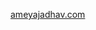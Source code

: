 <!--
**akjadhav/akjadhav** is a ✨ _special_ ✨ repository because its `README.md` (this file) appears on your GitHub profile.

Here are some ideas to get you started:

- 🔭 I’m currently working on ...
- 🌱 I’m currently learning ...
- 👯 I’m looking to collaborate on ...
- 🤔 I’m looking for help with ...
- 💬 Ask me about ...
- 📫 How to reach me: ...
- 😄 Pronouns: ...
- ⚡ Fun fact: ...
-->



<!-- <div align="center">

# Hi, I'm Ameya 👋 -->

[ameyajadhav.com](https://www.ameyajadhav.com)


<!-- ![Visitor Count](https://profile-counter.glitch.me/akjadhav/count.svg)

</div> -->



<!--   <a href="https://github.com/akjadhav">
    <img alt="GitHub Stats" src="https://github-readme-stats.vercel.app/api?username=akjadhav&show_icons=true&count_private=true&include_all_commits=true&theme=graywhite" />
</a>
   -->

<!--- ![Most Used Languages](https://github-readme-stats.vercel.app/api/top-langs/?username=akjadhav&langs_count=4) 
 <a href=#><img src="contributions.svg"></a>


[![GitHub Trends SVG](https://api.githubtrends.io/user/svg/akjadhav/langs?time_range=one_year&include_private=True&loc_metric=changed&theme=dark)](https://githubtrends.io)
-->
